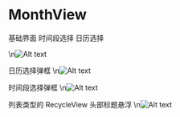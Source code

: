 # MonthView

基础界面  时间段选择  日历选择 

\n![Alt text](https://github.com/mrme2014/MonthView/raw/master/images/1.png)

日历选择弹框
\n![Alt text](https://github.com/mrme2014/MonthView/raw/master/images/2.png)

时间段选择弹框
\n![Alt text](https://github.com/mrme2014/MonthView/raw/master/images/3.png)

列表类型的 RecycleView 头部标题悬浮
\n![Alt text](https://github.com/mrme2014/MonthView/raw/master/images/4.png)

